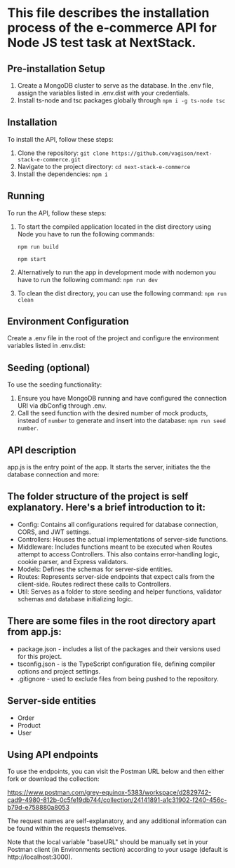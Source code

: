This file describes the installation process of the e-commerce API for Node JS test task at NextStack.
======================================================================================================

## Pre-installation Setup
1. Create a MongoDB cluster to serve as the database. In the .env file, assign the variables listed in .env.dist with your credentials.
2. Install ts-node and tsc packages globally through ```npm i -g ts-node tsc```

## Installation
To install the API, follow these steps:
1. Clone the repository: ```git clone https://github.com/vagison/next-stack-e-commerce.git```
2. Navigate to the project directory: ```cd next-stack-e-commerce```
3. Install the dependencies: ```npm i```

## Running
To run the API, follow these steps:
1. To start the compiled application located in the dist directory using Node you have to run the following commands:

    ```npm run build```
   
    ```npm start```
3. Alternatively to run the app in development mode with nodemon you have to run the following command: ```npm run dev```
4. To clean the dist directory, you can use the following command: ```npm run clean```

## Environment Configuration
Create a .env file in the root of the project and configure the environment variables listed in .env.dist:

## Seeding (optional)
To use the seeding functionality:
1. Ensure you have MongoDB running and have configured the connection URI via dbConfig through .env.
2. Call the seed function with the desired number of mock products, instead of ```number``` to generate and insert into the database: ```npm run seed number```.

## API description
app.js is the entry point of the app. It starts the server, initiates the the database connection and more:

The folder structure of the project is self explanatory. Here's a brief introduction to it:
-------------------------------------------------------------------------------------------
* Config: Contains all configurations required for database connection, CORS, and JWT settings.
* Controllers: Houses the actual implementations of server-side functions.
* Middleware: Includes functions meant to be executed when Routes attempt to access Controllers. This also contains error-handling logic, cookie parser, and Express validators.
* Models: Defines the schemas for server-side entities.
* Routes: Represents server-side endpoints that expect calls from the client-side. Routes redirect these calls to Controllers.
* Util: Serves as a folder to store seeding and helper functions, validator schemas and database initializing logic.

There are some files in the root directory apart from app.js:
-------------------------------------------------------------
* package.json - includes a list of the packages and their versions used for this project.
* tsconfig.json - is the TypeScript configuration file, defining compiler options and project settings.
* .gitignore - used to exclude files from being pushed to the repository.

Server-side entities
---------------------
* Order
* Product
* User

## Using API endpoints
To use the endpoints, you can visit the Postman URL below and then either fork or download the collection:

https://www.postman.com/grey-equinox-5383/workspace/d2829742-cad9-4980-812b-0c5fe19db744/collection/24141891-a1c31902-f240-456c-b79d-e758880a8053

The request names are self-explanatory, and any additional information can be found within the requests themselves.

Note that the local variable "baseURL" should be manually set in your Postman client (in Environments section) according to your usage (default is http://localhost:3000).
